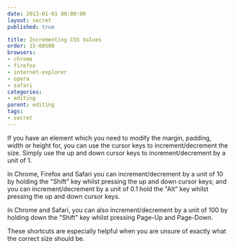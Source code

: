 ```yaml
---
date: 2013-01-01 00:00:00
layout: secret
published: true

title: Incrementing CSS Values
order: 15-00500
browsers:
- chrome
- firefox
- internet-explorer
- opera
- safari
categories:
- editing
parent: editing
tags:
- secret
---
```


<p>If you have an element which you need to modify the margin, padding, width or height for, you can use the cursor keys to increment/decrement the size. Simply use the up and down cursor keys to increment/decrement by a unit of 1.</p>

<p class="chrome firefox safari">In Chrome, Firefox and Safari you can increment/decrement by a unit of 10 by holding the "Shift" key whilst pressing the up and down cursor keys; and you can increment/decrement by a unit of 0.1 hold the "Alt" key whilst pressing the up and down cursor keys.</p>

<p class="chrome safari">In Chrome and Safari, you can also increment/decrement by a unit of 100 by holding down the "Shift" key whilst pressing Page-Up and Page-Down.</p>

<p>These shortcuts are especially helpful when you are unsure of exactly what the correct size should be.</p>

